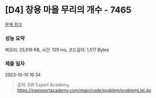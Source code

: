 # [D4] 창용 마을 무리의 개수 - 7465 

[문제 링크](https://swexpertacademy.com/main/code/problem/problemDetail.do?contestProbId=AWngfZVa9XwDFAQU) 

### 성능 요약

메모리: 25,616 KB, 시간: 129 ms, 코드길이: 1,517 Bytes

### 제출 일자

2023-10-10 16:34



> 출처: SW Expert Academy, https://swexpertacademy.com/main/code/problem/problemList.do
